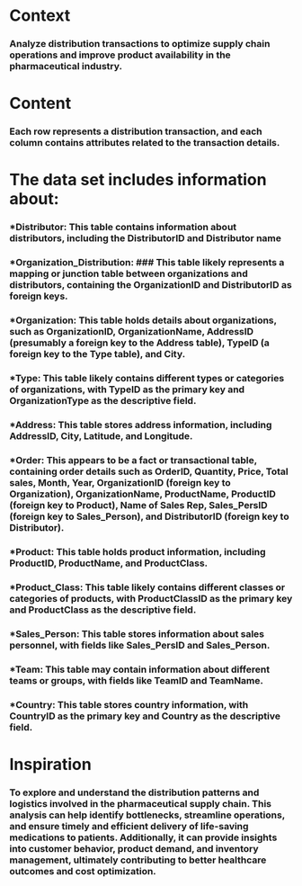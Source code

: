 # Context
### Analyze distribution transactions to optimize supply chain operations and improve product availability in the pharmaceutical industry.
# Content
### Each row represents a distribution transaction, and each column contains attributes related to the transaction details.

# The data set includes information about:
### *Distributor: This table contains information about distributors, including the DistributorID and Distributor name
### *Organization_Distribution: ### This table likely represents a mapping or junction table between organizations and distributors, containing the OrganizationID and DistributorID as foreign keys.
### *Organization: This table holds details about organizations, such as OrganizationID, OrganizationName, AddressID (presumably a foreign key to the Address table), TypeID (a foreign key to the Type table), and City.
### *Type: This table likely contains different types or categories of organizations, with TypeID as the primary key and OrganizationType as the descriptive field.
### *Address: This table stores address information, including AddressID, City, Latitude, and Longitude.
### *Order: This appears to be a fact or transactional table, containing order details such as OrderID, Quantity, Price, Total sales, Month, Year, OrganizationID (foreign key to Organization), OrganizationName, ProductName, ProductID (foreign key to Product), Name of Sales Rep, Sales_PersID (foreign key to Sales_Person), and DistributorID (foreign key to Distributor).
### *Product: This table holds product information, including ProductID, ProductName, and ProductClass.
### *Product_Class: This table likely contains different classes or categories of products, with ProductClassID as the primary key and ProductClass as the descriptive field.
### *Sales_Person: This table stores information about sales personnel, with fields like Sales_PersID and Sales_Person.
### *Team: This table may contain information about different teams or groups, with fields like TeamID and TeamName.
### *Country: This table stores country information, with CountryID as the primary key and Country as the descriptive field.


# Inspiration

### To explore and understand the distribution patterns and logistics involved in the pharmaceutical supply chain. This analysis can help identify bottlenecks, streamline operations, and ensure timely and efficient delivery of life-saving medications to patients. Additionally, it can provide insights into customer behavior, product demand, and inventory management, ultimately contributing to better healthcare outcomes and cost optimization.
